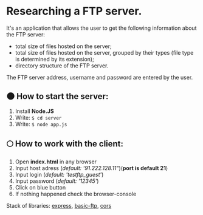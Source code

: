 # Researching a FTP server.

It's an application that allows the user to get the following information about the FTP server:
- total size of files hosted on the server;
- total size of files hosted on the server, grouped by their types (file type is determined by its extension);
- directory structure of the FTP server.

The FTP server address, username and password are entered by the user.

## 🌑 How to start the server: 
1. Install **Node.JS**
2. Write: 
```$ cd server```
3. Write: 
```$ node app.js```

## 🌕 How to work with the client:
1. Open **index.html** in any browser
2. Input host adress (_default: '91.222.128.11"_)(**port is default 21**)
3. Input login (_default: 'testftp_guest'_)
4. Input password (_default: '12345'_)
5. Click on blue button
6. If nothing happened check the browser-console

Stack of libraries: [express](https://www.npmjs.com/package/express), [basic-ftp](https://www.npmjs.com/package/basic-ftp), [cors](https://www.npmjs.com/package/cors)
